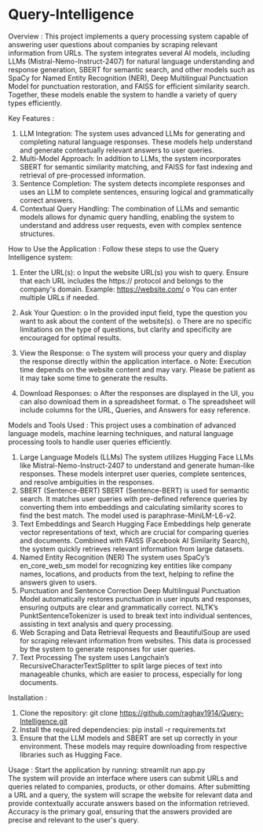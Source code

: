 # Query-Intelligence
Overview :
This project implements a query processing system capable of answering user questions about companies by scraping relevant information from URLs. The system integrates several AI models, including LLMs (Mistral-Nemo-Instruct-2407) for natural language understanding and response generation, SBERT for semantic search, and other models such as SpaCy for Named Entity Recognition (NER), Deep Multilingual Punctuation Model for punctuation restoration, and FAISS for efficient similarity search. Together, these models enable the system to handle a variety of query types efficiently.

Key Features :
1. LLM Integration: The system uses advanced LLMs for generating and completing natural language responses. These models help understand and generate contextually relevant answers to user    queries.
2. Multi-Model Approach: In addition to LLMs, the system incorporates SBERT for semantic similarity matching, and FAISS for fast indexing and retrieval of pre-processed information.
3. Sentence Completion: The system detects incomplete responses and uses an LLM to complete sentences, ensuring logical and grammatically correct answers.
4. Contextual Query Handling: The combination of LLMs and semantic models allows for dynamic query handling, enabling the system to understand and address user requests, even with complex    sentence structures.

How to Use the Application :
Follow these steps to use the Query Intelligence system:
1.	Enter the URL(s):
  o	Input the website URL(s) you wish to query. Ensure that each URL includes the https:// protocol and belongs to the company's domain.
    	Example: https://website.com/
  o	You can enter multiple URLs if needed.

2.	Ask Your Question:
  o	In the provided input field, type the question you want to ask about the content of the website(s).
  o	There are no specific limitations on the type of questions, but clarity and specificity are encouraged for optimal results.

3.	View the Response:
  o	The system will process your query and display the response directly within the application interface.
  o	Note: Execution time depends on the website content and may vary. Please be patient as it may take some time to generate the results.

4.	Download Responses:
  o	After the responses are displayed in the UI, you can also download them in a spreadsheet format.
  o	The spreadsheet will include columns for the URL, Queries, and Answers for easy reference.

Models and Tools Used :
This project uses a combination of advanced language models, machine learning techniques, and natural language processing tools to handle user queries efficiently.
1. Large Language Models (LLMs)
The system utilizes Hugging Face LLMs like Mistral-Nemo-Instruct-2407 to understand and generate human-like responses. These models interpret user queries, complete sentences, and     resolve ambiguities in the responses.
2. SBERT (Sentence-BERT)
SBERT (Sentence-BERT) is used for semantic search. It matches user queries with pre-defined reference queries by converting them into embeddings and calculating similarity scores to find the best match. The model used is paraphrase-MiniLM-L6-v2.
3. Text Embeddings and Search
Hugging Face Embeddings help generate vector representations of text, which are crucial for comparing queries and documents. Combined with FAISS (Facebook AI Similarity Search), the system quickly retrieves relevant information from large datasets.
4. Named Entity Recognition (NER)
The system uses SpaCy’s en_core_web_sm model for recognizing key entities like company names, locations, and products from the text, helping to refine the answers given to users.
5. Punctuation and Sentence Correction
Deep Multilingual Punctuation Model automatically restores punctuation in user inputs and responses, ensuring outputs are clear and grammatically correct.
NLTK’s PunktSentenceTokenizer is used to break text into individual sentences, assisting in text analysis and query processing.
6. Web Scraping and Data Retrieval
Requests and BeautifulSoup are used for scraping relevant information from websites. This data is processed by the system to generate responses for user queries.
7. Text Processing
The system uses Langchain’s RecursiveCharacterTextSplitter to split large pieces of text into manageable chunks, which are easier to process, especially for long documents.

Installation :
1. Clone the repository: 
  git clone https://github.com/raghav1914/Query-Intelligence.git
2. Install the required dependencies:
   pip install -r requirements.txt
3. Ensure that the LLM models and SBERT are set up correctly in your environment. These models may require downloading from respective libraries such as Hugging Face.

Usage :
Start the application by running:
   streamlit run app.py   
The system will provide an interface where users can submit URLs and queries related to companies, products, or other domains. After submitting a URL and a query, the system will scrape   the website for relevant data and provide contextually accurate answers based on the information retrieved. Accuracy is the primary goal, ensuring that the answers provided are precise   and relevant to the user's query.
